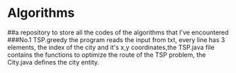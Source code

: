 # Algorithms
##a repository to store all the codes of the algorithms that I've encountered
###No.1  TSP.greedy
    the program reads the input from txt, every line has 3 elements, the index of the city and it's x,y coordinates,the TSP.java file contains the functions to optimize the route of the TSP problem, the City.java defines the city entity.
